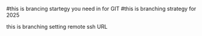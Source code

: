 #this is brancing startegy you need in for GIT
#this is branching strategy for 2025

this is branching setting remote ssh URL
